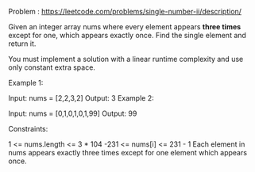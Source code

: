 Problem : https://leetcode.com/problems/single-number-ii/description/

Given an integer array nums where every element appears **three times** except for one, which appears exactly once. Find the single element and return it.

You must implement a solution with a linear runtime complexity and use only constant extra space.



Example 1:

Input: nums = [2,2,3,2]
Output: 3
Example 2:

Input: nums = [0,1,0,1,0,1,99]
Output: 99


Constraints:

1 <= nums.length <= 3 * 104
-231 <= nums[i] <= 231 - 1
Each element in nums appears exactly three times except for one element which appears once.